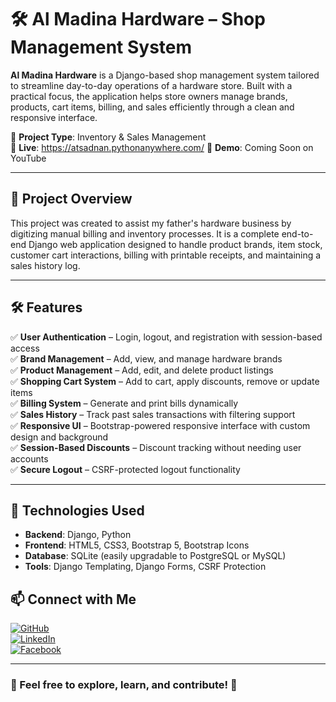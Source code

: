 # 🛠️ Al Madina Hardware – Shop Management System

**Al Madina Hardware** is a Django-based shop management system tailored to streamline day-to-day operations of a hardware store. Built with a practical focus, the application helps store owners manage brands, products, cart items, billing, and sales efficiently through a clean and responsive interface.

🔹 **Project Type**: Inventory & Sales Management  
🔹 **Live**: https://atsadnan.pythonanywhere.com/
🎥 **Demo**: Coming Soon on YouTube

---

## 📌 Project Overview

This project was created to assist my father's hardware business by digitizing manual billing and inventory processes. It is a complete end-to-end Django web application designed to handle product brands, item stock, customer cart interactions, billing with printable receipts, and maintaining a sales history log.

---

## 🛠 Features

✅ **User Authentication** – Login, logout, and registration with session-based access  
✅ **Brand Management** – Add, view, and manage hardware brands  
✅ **Product Management** – Add, edit, and delete product listings  
✅ **Shopping Cart System** – Add to cart, apply discounts, remove or update items  
✅ **Billing System** – Generate and print bills dynamically  
✅ **Sales History** – Track past sales transactions with filtering support  
✅ **Responsive UI** – Bootstrap-powered responsive interface with custom design and background  
✅ **Session-Based Discounts** – Discount tracking without needing user accounts  
✅ **Secure Logout** – CSRF-protected logout functionality

---

## 🚀 Technologies Used

- **Backend**: Django, Python  
- **Frontend**: HTML5, CSS3, Bootstrap 5, Bootstrap Icons  
- **Database**: SQLite (easily upgradable to PostgreSQL or MySQL)  
- **Tools**: Django Templating, Django Forms, CSRF Protection  

## 📫 Connect with Me  
[![GitHub](https://img.shields.io/badge/GitHub-Profile-black?style=flat&logo=github)](https://github.com/Abu-Taher-Siddiki-Adnan)  
[![LinkedIn](https://img.shields.io/badge/LinkedIn-Connect-blue?style=flat&logo=linkedin)](https://www.linkedin.com/in/abu-taher-siddiki-adnan/)  
[![Facebook](https://img.shields.io/badge/Facebook-Profile-1877F2?style=flat&logo=facebook&logoColor=white)](https://www.facebook.com/adnan.siddik.282/)  

---

### 🎯 Feel free to explore, learn, and contribute! 🚀   
